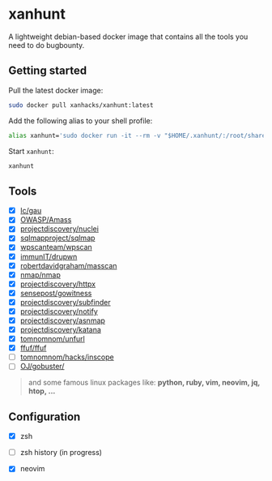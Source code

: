 # xanhunt

A lightweight debian-based docker image that contains all the tools you need to do bugbounty.

## Getting started

Pull the latest docker image:

```bash
sudo docker pull xanhacks/xanhunt:latest
```

Add the following alias to your shell profile:

```bash
alias xanhunt='sudo docker run -it --rm -v "$HOME/.xanhunt/:/root/shared/" --hostname xanhunt xanhacks/xanhunt bash'
```

Start `xanhunt`:

```bash
xanhunt
```

## Tools

- [x] [lc/gau](https://github.com/lc/gau)
- [x] [OWASP/Amass](https://github.com/OWASP/Amass)
- [x] [projectdiscovery/nuclei](https://github.com/projectdiscovery/nuclei)
- [x] [sqlmapproject/sqlmap](https://github.com/sqlmapproject/sqlmap)
- [x] [wpscanteam/wpscan](https://github.com/wpscanteam/wpscan)
- [x] [immunIT/drupwn](https://github.com/immunIT/drupwn)
- [x] [robertdavidgraham/masscan](https://github.com/robertdavidgraham/masscan)
- [x] [nmap/nmap](https://github.com/nmap/nmap)
- [x] [projectdiscovery/httpx](https://github.com/projectdiscovery/httpx)
- [x] [sensepost/gowitness](https://github.com/sensepost/gowitness)
- [x] [projectdiscovery/subfinder](https://github.com/projectdiscovery/subfinder)
- [x] [projectdiscovery/notify](https://github.com/projectdiscovery/notify)
- [x] [projectdiscovery/asnmap](https://github.com/projectdiscovery/asnmap)
- [x] [projectdiscovery/katana](https://github.com/projectdiscovery/katana)
- [x] [tomnomnom/unfurl](https://github.com/tomnomnom/unfurl)
- [x] [ffuf/ffuf](https://github.com/ffuf/ffuf)
- [ ] [tomnomnom/hacks/inscope](https://github.com/tomnomnom/hacks/tree/mater/inscope)
- [ ] [OJ/gobuster/](https://github.com/OJ/gobuster/)

> and some famous linux packages like: **python, ruby, vim, neovim, jq, htop, ...**

## Configuration

- [x] zsh
- [ ] zsh history (in progress)
- [x] neovim

